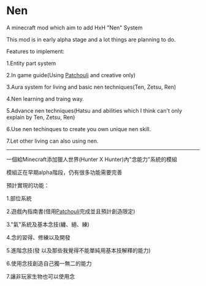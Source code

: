 # Nen
A minecraft mod which aim to add HxH "Nen" System

This mod is in early alpha stage and a lot things are planning to do.

Features to implement:

1.Entity part system

2.In game guide(Using [Patchouli](https://www.curseforge.com/minecraft/mc-mods/patchouli) and creative only)

3.Aura system for living and basic nen techniques(Ten, Zetsu, Ren)

4.Nen learning and traing way.

5.Advance nen techniques(Hatsu and abilities which I think can't only explain by Ten, Zetsu, Ren)

6.Use nen techinques to create you own unique nen skill.

7.Let other living can also using nen.

--------------------------------------------------------------------------------------------------

一個給Minecraft添加獵人世界(Hunter X Hunter)內"念能力"系統的模組

模組正在早期alpha階段，仍有很多功能需要完善

預計實現的功能：

1.部位系統

2.遊戲內指南書(借用[Patchouli](https://www.curseforge.com/minecraft/mc-mods/patchouli)完成並且預計創造限定)

3."氣"系統及基本念技(纏、絕、練)

4.念的習得、修練以及開發

5.進階念技(發 以及那些我覺得不能單純用基本技解釋的能力)

6.使用念技創造自己獨一無二的能力

7.讓非玩家生物也可以使用念
